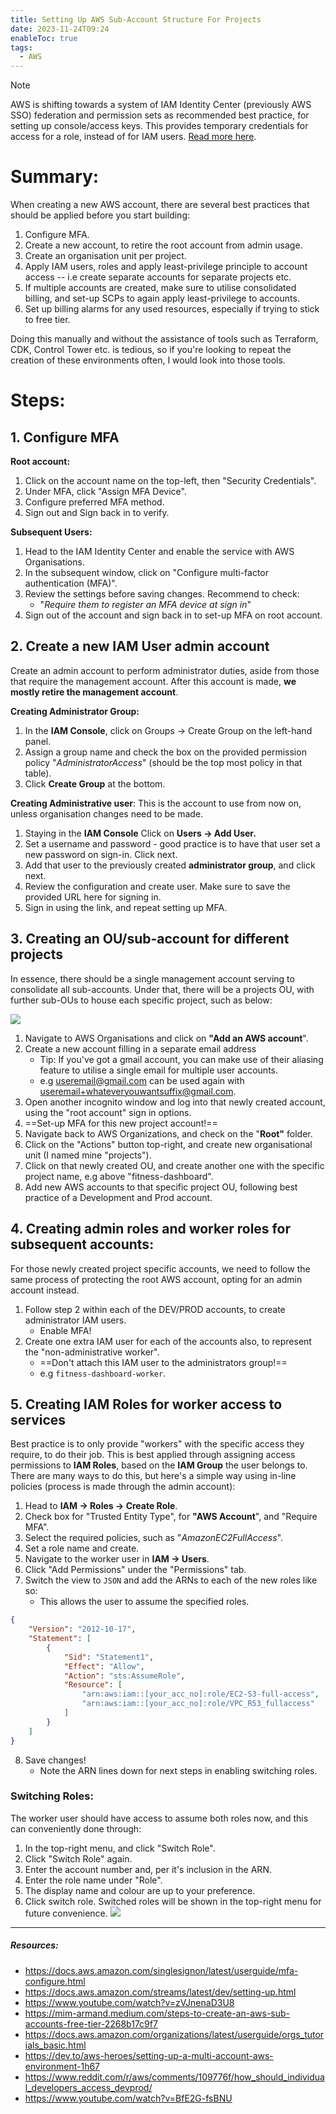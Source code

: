 ```yaml
---
title: Setting Up AWS Sub-Account Structure For Projects
date: 2023-11-24T09:24
enableToc: true
tags:
  - AWS
---
```


>[!note] 
> AWS is shifting towards a system of IAM Identity Center (previously AWS SSO) federation and permission sets as recommended best practice, for setting up console/access keys. 
> This provides temporary credentials for access for a role, instead of for IAM users. 
> [Read more here](https://docs.aws.amazon.com/cli/latest/userguide/sso-configure-profile-token.html). 

# Summary:
When creating a new AWS account, there are several best practices that should be applied before you start building: 
1. Configure MFA. 
2. Create a new account, to retire the root account from admin usage. 
3. Create an organisation unit per project. 
4. Apply IAM users, roles and apply least-privilege principle to account access -- i.e create separate accounts for separate projects etc. 
5. If multiple accounts are created, make sure to utilise consolidated billing, and set-up SCPs to again apply least-privilege to accounts. 
6. Set up billing alarms for any used resources, especially if trying to stick to free tier. 

Doing this manually and without the assistance of tools such as Terraform, CDK, Control Tower etc. is tedious, so if you're looking to repeat the creation of these environments often, I would look into those tools. 

# Steps:
## 1. Configure MFA
**Root account:**
1. Click on the account name on the top-left, then "Security Credentials". 
2. Under MFA, click "Assign MFA Device". 
3. Configure preferred MFA method.
4. Sign out and Sign back in to verify. 

**Subsequent Users:**
1. Head to the IAM Identity Center and enable the service with AWS Organisations. 
2. In the subsequent window, click on "Configure multi-factor authentication (MFA)".
3. Review the settings before saving changes. Recommend to check:
	- "*Require them to register an MFA device at sign in*"
4. Sign out of the account and sign back in to set-up MFA on root account. 

## 2. Create a new IAM User admin account
Create an admin account to perform administrator duties, aside from those that require the management account. After this account is made, **we mostly retire the management account**. 

**Creating Administrator Group:**
1. In the **IAM Console**, click on Groups -> Create Group on the left-hand panel. 
2. Assign a group name and check the box on the provided permission policy "*AdministratorAccess*" (should be the top most policy in that table). 
3. Click **Create Group** at the bottom. 

**Creating Administrative user**:
This is the account to use from now on, unless organisation changes need to be made. 
1. Staying in the **IAM Console** Click on **Users -> Add User.**
2. Set a username and password - good practice is to have that user set a new password on sign-in. Click next. 
3. Add that user to the previously created **administrator group**, and click next. 
4.  Review the configuration and create user. Make sure to save the provided URL here for signing in.
5. Sign in using the link, and repeat setting up MFA. 

## 3. Creating an OU/sub-account for different projects
In essence, there should be a single management account serving to consolidate all sub-accounts. Under that, there will be a projects OU, with further sub-OUs to house each specific project, such as below: 

![](Digital-Cottage/Resonance%20Journal/attachments/AWS%20Projects%20Accounts.png)

1. Navigate to AWS Organisations and click on **"Add an AWS account**". 
2. Create a new account filling in a separate email address
	- Tip: If you've got a gmail account, you can make use of their aliasing feature to utilise a single email for multiple user accounts. 
	- e.g useremail@gmail.com can be used again with useremail+whateveryouwantsuffix@gmail.com. 
3. Open another incognito window and log into that newly created account, using the "root account" sign in options. 
4. ==Set-up MFA for this new project account!==
5. Navigate back to AWS Organizations, and check on the "**Root"** folder. 
6. Click on the "Actions" button top-right, and create new organisational unit (I named mine "projects").
7. Click on that newly created OU, and create another one with the specific project name, e.g above "fitness-dashboard". 
8. Add new AWS accounts to that specific project OU, following best practice of a Development and Prod account. 

## 4. Creating admin roles and worker roles for subsequent accounts:
For those newly created project specific accounts, we need to follow the same process of protecting the root AWS account, opting for an admin account instead. 
1. Follow step 2 within each of the DEV/PROD accounts, to create administrator IAM users. 
	- Enable MFA!
2. Create one extra IAM user for each of the accounts also, to represent the "non-administrative worker". 
	- ==Don't attach this IAM user to the administrators group!==
	- e.g `fitness-dashboard-worker`. 

## 5. Creating IAM Roles for worker access to services
Best practice is to only provide "workers" with the specific access they require, to do their job.
This is best applied through assigning access permissions to **IAM Roles**, based on the **IAM Group** the user belongs to. 
There are many ways to do this, but here's a simple way using in-line policies (process is made through the admin account):

1. Head to **IAM -> Roles -> Create Role**.
2. Check box for "Trusted Entity Type", for **"AWS Account**", and "Require MFA".
3. Select the required policies, such as "*AmazonEC2FullAccess*". 
4. Set a role name and create. 
5. Navigate to the worker user in **IAM -> Users**. 
6. Click "Add Permissions" under the "Permissions" tab. 
7. Switch the view to `JSON` and add the ARNs to each of the new roles like so:
	- This allows the user to assume the specified roles. 
```json
{
	"Version": "2012-10-17",
	"Statement": [
		{
			"Sid": "Statement1",
			"Effect": "Allow",
			"Action": "sts:AssumeRole",
			"Resource": [
				"arn:aws:iam::[your_acc_no]:role/EC2-S3-full-access",
				"arn:aws:iam::[your_acc_no]:role/VPC_R53_fullaccess"
			]
		}
	]
}
```

8. Save changes! 
	- Note the ARN lines down for next steps in enabling switching roles. 

### Switching Roles: 
The worker user should have access to assume both roles now, and this can conveniently done through:
1. In the top-right menu, and click  "Switch Role". 
2. Click "Switch Role" again. 
3. Enter the account number and, per it's inclusion in the ARN. 
4. Enter the role name under "Role". 
5. The display name and colour are up to your preference. 
6. Click switch role. Switched roles will be shown in the top-right menu for future convenience. 
![](Digital-Cottage/Resonance%20Journal/attachments/Setting%20up%20AWS%20sub-account%20structure%20for%20projects.png)






---
##### Resources: 
- https://docs.aws.amazon.com/singlesignon/latest/userguide/mfa-configure.html
- https://docs.aws.amazon.com/streams/latest/dev/setting-up.html
- https://www.youtube.com/watch?v=zVJnenaD3U8
- https://mim-armand.medium.com/steps-to-create-an-aws-sub-accounts-free-tier-2268b17c9f7
- https://docs.aws.amazon.com/organizations/latest/userguide/orgs_tutorials_basic.html
- https://dev.to/aws-heroes/setting-up-a-multi-account-aws-environment-1h67
- https://www.reddit.com/r/aws/comments/109776f/how_should_individual_developers_access_devprod/
- https://www.youtube.com/watch?v=BfE2G-fsBNU 

